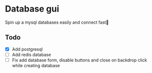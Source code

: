 # Database gui

Spin up a mysql databases easily and connect fast🚀


## Todo 

- [x] Add postgresql
- [ ] Add redis database
- [ ] Fix add database form, disable buttons and close on backdrop click while creating database